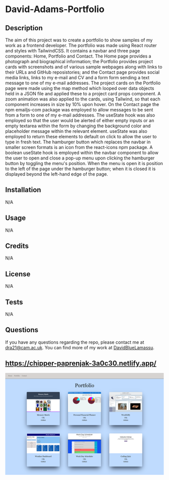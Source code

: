 # David-Adams-Portfolio

## Description
The aim of this project was to create a portfolio to show samples of my work as a frontend developer. The portfolio was made using React router and styles with TailwindCSS. It contains a navbar and three page components: Home, Portfolio and Contact. The Home page provides a photograph and biographical information; the Portfolio provides project cards with screenshots and of various sample webpages along with links to their URLs and GitHub reposistories; and the Contact page provides social media links, links to my e-mail and CV and a form form sending a text message to one of my e-mail addresses. The project cards on the Portfolio page were made using the map method which looped over data objects held in a JSON file and applied these to a project card props component. A zoom animation was also applied to the cards, using Tailwind, so that each component increases in size by 10% upon hover. On the Contact page the npm emailjs-com package was employed to allow messages to be sent from a form to one of my e-mail addresses. The useState hook was also employed so that the user would be alerted of either empty inputs or an empty textarea within the form by changing the background color and placeholder message within the relevant element. useState was also employed to return these elements to default on click to allow the user to type in fresh text. The hamburger button which replaces the navbar in smaller screen formats is an icon from the react-icons npm package. A boolean useState hook is employed within the navbar component to allow the user to open and close a pop-up menu upon clicking the hamburger button by toggling the menu's position. When the menu is open it is position to the left of the page under the hamburger button; when it is closed it is displayed beyond the left-hand edge of the page.

## Installation
N/A

## Usage
N/A

## Credits
N/A

## License
N/A

## Tests
N/A

## Questions
If you have any questions regarding the repo, please contact me at dra21@cam.ac.uk.
You can find more of my work at [DavidBlueLamassu](https://github.com/DavidBlueLamassu).

## https://chipper-paprenjak-3a0c30.netlify.app/
![Screenshot of David-Adams-Portfolio: Portfolio page](./public/assets/images/portfolio-screenshot.png)
